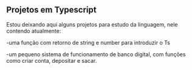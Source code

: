 ## Projetos em Typescript

Estou deixando aqui alguns projetos para estudo da linguagem, nele contendo atualmente:

-uma função com retorno de string e number para introduzir o Ts

-um pequeno sistema de funcionamento de banco digital, com funções como criar conta, depositar e sacar.
